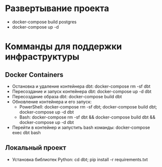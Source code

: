 # Развертывание проекта
- docker-compose build postgres
- docker-compose up -d

# Комманды для поддержки инфраструктуры
## Docker Containers
- Остановка и удаление контейнера dbt: docker-compose rm -sf dbt
- Пересоздание и запуск контейнера dbt: docker-compose up -d dbt
- Пересоздание образа dbt: docker-compose build dbt
- Обновление контейнера и его запуск:
  - PowerShell: docker-compose rm -sf dbt; docker-compose build dbt; docker-compose up -d dbt
  - Bash: docker-compose rm -sf dbt && docker-compose build dbt && docker-compose up -d dbt
- Перейти в контейнер и запустить bash команды: docker-compose exec dbt bash

## Локальный проект
- Установка библиотек Python: cd dbt; pip install -r requirements.txt
